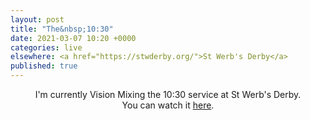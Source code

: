 ```yaml
---
layout: post
title: "The&nbsp;10:30"
date: 2021-03-07 10:20 +0000
categories: live
elsewhere: <a href="https://stwderby.org/">St Werb's Derby</a>
published: true
---
```

<p style="text-align: center;">I'm currently Vision Mixing the 10:30 service at St Werb's Derby.<br />You can watch it <a href="https://stwderby.online.church/">here</a>.</p>